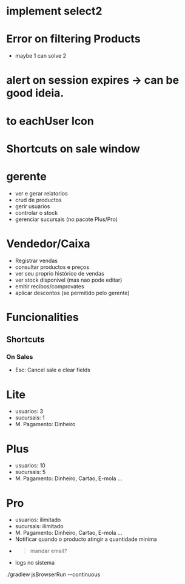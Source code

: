 
# implement select2
# Error on filtering Products
- maybe 1 can solve 2

# alert on session expires -> can be good ideia.
# to eachUser Icon
# Shortcuts on sale window

# gerente
- ver e gerar relatorios
- crud de productos
- gerir usuarios
- controlar o stock 
- gerenciar sucursais (no pacote Plus/Pro)

# Vendedor/Caixa
- Registrar vendas
- consultar productos e preços
- ver seu proprio histórico de vendas
- ver stock disponivel (mas nao pode editar)
- emitir recibos/comprovates
- aplicar descontos (se permitido pelo gerente)


# Funcionalities
## Shortcuts
### On Sales
- Esc: Cancel sale e clear fields

# Lite
- usuarios: 3
- sucursais: 1
- M. Pagamento: Dinheiro


# Plus
- usuarios: 10 
- sucursais: 5
- M. Pagamento: Dinheiro, Cartao, E-mola ...


# Pro
- usuarios: ilimitado
- sucursais: ilimitado
- M. Pagamento: Dinheiro, Cartao, E-mola ...
- Notificar quando o producto atingir a quantidade minima
- > mandar email?
- logs no sistema





./gradlew jsBrowserRun --continuous